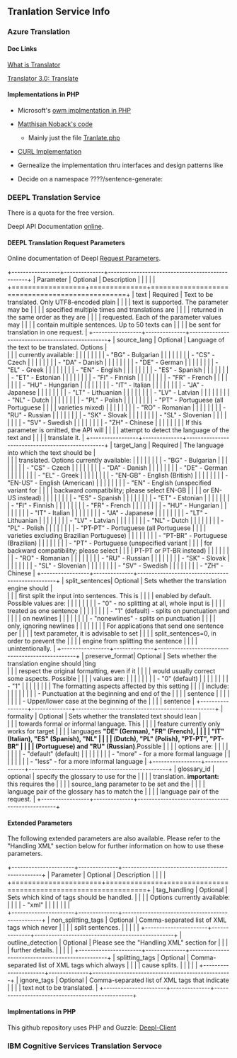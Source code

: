 <section>

## Tranlation Service Info

### Azure Translation

#### Doc Links

[What is Translator](https://docs.microsoft.com/en-us/azure/cognitive-services/translator/translator-overview)

[Translator 3.0: Translate](https://docs.microsoft.com/en-us/azure/cognitive-services/translator/reference/v3-0-translate)

#### Implementations in PHP

- Microsoft's [owm implmentation in PHP](https://github.com/MicrosoftTranslator/Text-Translation-API-V3-PHP/blob/master/Translate.php)
- [Matthisan Noback's code](https://github.com/matthiasnoback/microsoft-translator)
    - Mainly just the file [Tranlate.php](https://github.com/matthiasnoback/microsoft-translator/blob/master/src/MatthiasNoback/MicrosoftTranslator/ApiCall/Translate.php)

- [CURL Implementation](https://www.aw6.de/azure/)

- Gernealize the implementation thru interfaces and design patterns like
- Decide on a namespace ????/sentence-generate: 

### DEEPL Translation Service

There is a quota for the free version.

Deepl API Documentation [online](https://www.deepl.com/docs-api).

#### DEEPL Translation Request Parameters

Online documentation of Deepl [Request Parameters](https://www.deepl.com/docs-api/translating-text/request/).

+-----------------+--------------+-------------------------------------------------+
| Parameter       | Optional     | Description                                     |
|                 |              |                                                 |
+==================+==============+================================================+
| text            | Required     | Text to be translated. Only UTF8-encoded plain  |
|                 |              | text is supported. The parameter may be         |
|                 |              | specified multiple times and translations are   |
|                 |              | returned in the same order as they are          |
|                 |              | requested. Each of the parameter values may     |
|                 |              | contain multiple sentences. Up to 50 texts can  |
|                 |              | be sent for translation in one request.         |
+-----------------+--------------+-------------------------------------------------+
| source\_lang    | Optional     | Language of the text to be translated. Options  |     
|                 |              | currently available:                            |
|                 |              |                                                 |
|                 |              | -   \"BG\" - Bulgarian                          |
|                 |              |                                                 |
|                 |              | -   \"CS\" - Czech                              |
|                 |              |                                                 |
|                 |              | -   \"DA\" - Danish                             |
|                 |              |                                                 |
|                 |              | -   \"DE\" - German                             |
|                 |              |                                                 |
|                 |              | -   \"EL\" - Greek                              |
|                 |              |                                                 |
|                 |              | -   \"EN\" - English                            |
|                 |              |                                                 |
|                 |              | -   \"ES\" - Spanish                            |
|                 |              |                                                 |
|                 |              | -   \"ET\" - Estonian                           |
|                 |              |                                                 |
|                 |              | -   \"FI\" - Finnish                            |
|                 |              |                                                 |
|                 |              | -   \"FR\" - French                             |
|                 |              |                                                 |
|                 |              | -   \"HU\" - Hungarian                          |
|                 |              |                                                 |
|                 |              | -   \"IT\" - Italian                            |
|                 |              |                                                 |
|                 |              | -   \"JA\" - Japanese                           |
|                 |              |                                                 |
|                 |              | -   \"LT\" - Lithuanian                         |
|                 |              |                                                 |
|                 |              | -   \"LV\" - Latvian                            |
|                 |              |                                                 |
|                 |              | -   \"NL\" - Dutch                              |
|                 |              |                                                 |
|                 |              | -   \"PL\" - Polish                             |
|                 |              |                                                 |
|                 |              | -   \"PT\" - Portuguese (all Portuguese         |
|                 |              |     varieties mixed)                            |
|                 |              |                                                 |
|                 |              | -   \"RO\" - Romanian                           |
|                 |              |                                                 |
|                 |              | -   \"RU\" - Russian                            |
|                 |              |                                                 |
|                 |              | -   \"SK\" - Slovak                             |
|                 |              |                                                 |
|                 |              | -   \"SL\" - Slovenian                          |
|                 |              |                                                 |
|                 |              | -   \"SV\" - Swedish                            |
|                 |              |                                                 |
|                 |              | -   \"ZH\" - Chinese                            |
|                 |              |                                                 |
|                 |              | If this parameter is omitted, the API will      |
|                 |              | attempt to detect the language of the text and  |
|                 |              | translate it.                                   |
+-----------------+--------------+-------------------------------------------------+
| target\_lang    | Required     | The language into which the text should be      |     
|                 |              | translated. Options currently available:        |
|                 |              |                                                 |
|                 |              | -   \"BG\" - Bulgarian                          |
|                 |              |                                                 |
|                 |              | -   \"CS\" - Czech                              |
|                 |              |                                                 |
|                 |              | -   \"DA\" - Danish                             |
|                 |              |                                                 |
|                 |              | -   \"DE\" - German                             |
|                 |              |                                                 |
|                 |              | -   \"EL\" - Greek                              |
|                 |              |                                                 |
|                 |              | -   \"EN-GB\" - English (British)               |
|                 |              |                                                 |
|                 |              | -   \"EN-US\" - English (American)              |
|                 |              |                                                 |
|                 |              | -   \"EN\" - English (unspecified variant for   |
|                 |              |     backward compatibility; please select EN-GB |
|                 |              |     or EN-US instead)                           |
|                 |              |                                                 |
|                 |              | -   \"ES\" - Spanish                            |
|                 |              |                                                 |
|                 |              | -   \"ET\" - Estonian                           |
|                 |              |                                                 |
|                 |              | -   \"FI\" - Finnish                            |
|                 |              |                                                 |
|                 |              | -   \"FR\" - French                             |
|                 |              |                                                 |
|                 |              | -   \"HU\" - Hungarian                          |
|                 |              |                                                 |
|                 |              | -   \"IT\" - Italian                            |
|                 |              |                                                 |
|                 |              | -   \"JA\" - Japanese                           |
|                 |              |                                                 |
|                 |              | -   \"LT\" - Lithuanian                         |
|                 |              |                                                 |
|                 |              | -   \"LV\" - Latvian                            |
|                 |              |                                                 |
|                 |              | -   \"NL\" - Dutch                              |
|                 |              |                                                 |
|                 |              | -   \"PL\" - Polish                             |
|                 |              |                                                 |
|                 |              | -   \"PT-PT\" - Portuguese (all Portuguese      |
|                 |              |     varieties excluding Brazilian Portuguese)   |
|                 |              |                                                 |
|                 |              | -   \"PT-BR\" - Portuguese (Brazilian)          |
|                 |              |                                                 |
|                 |              | -   \"PT\" - Portuguese (unspecified variant    |
|                 |              |     for backward compatibility; please select   |
|                 |              |     PT-PT or PT-BR instead)                     |
|                 |              |                                                 |
|                 |              | -   \"RO\" - Romanian                           |
|                 |              |                                                 |
|                 |              | -   \"RU\" - Russian                            |
|                 |              |                                                 |
|                 |              | -   \"SK\" - Slovak                             |
|                 |              |                                                 |
|                 |              | -   \"SL\" - Slovenian                          |
|                 |              |                                                 |
|                 |              | -   \"SV\" - Swedish                            |
|                 |              |                                                 |
|                 |              | -   \"ZH\" - Chinese                            |
+-----------------+--------------+-------------------------------------------------+
| split\_sentences| Optional     | Sets whether the translation engine should      |         
|                 |              | first split the input into sentences. This is   |
|                 |              | enabled by default. Possible values are:        |
|                 |              |                                                 |
|                 |              | -   \"0\" - no splitting at all, whole input is |
|                 |              |     treated as one sentence                     |
|                 |              |                                                 |
|                 |              | -   \"1\" (default) - splits on punctuation and |
|                 |              |     on newlines                                 |
|                 |              |                                                 |
|                 |              | -   \"nonewlines\" - splits on punctuation      |
|                 |              |     only, ignoring newlines                     |
|                 |              |                                                 |
|                 |              | For applications that send one sentence per     |
|                 |              | text parameter, it is advisable to set          |
|                 |              | split\_sentences=0, in order to prevent the     |
|                 |              | engine from splitting the sentence              |
|                 |              | unintentionally.                                |
+-----------------+--------------+-------------------------------------------------+
| preserve\_format| Optional     | Sets whether the translation engine should      |ting         
|                 |              | respect the original formatting, even if it     |
|                 |              | would usually correct some aspects. Possible    |
|                 |              | values are:                                     |
|                 |              |                                                 |
|                 |              | -   \"0\" (default)                             |
|                 |              |                                                 |
|                 |              | -   \"1\"                                       |
|                 |              |                                                 |
|                 |              | The formatting aspects affected by this setting |
|                 |              | include:                                        |
|                 |              |                                                 |
|                 |              | -   Punctuation at the beginning and end of the |
|                 |              |     sentence                                    |
|                 |              |                                                 |
|                 |              | -   Upper/lower case at the beginning of the    |
|                 |              |     sentence                                    |
+-----------------+--------------+-------------------------------------------------+
| formality       | Optional     | Sets whether the translated text should lean    |  
|                 |              | towards formal or informal language. This       |
|                 |              | feature currently only works for target         |
|                 |              | languages **\"DE\" (German), \"FR\" (French),   |
|                 |              | \"IT\" (Italian), \"ES\" (Spanish), \"NL\"      |
|                 |              | (Dutch), \"PL\" (Polish), \"PT-PT\", \"PT-BR\"  |
|                 |              | (Portuguese) and \"RU\" (Russian)**.Possible    |
|                 |              | options are:                                    |
|                 |              |                                                 |
|                 |              | -   \"default\" (default)                       |
|                 |              |                                                 |
|                 |              | -   \"more\" - for a more formal language       |
|                 |              |                                                 |
|                 |              | -   \"less\" - for a more informal language     |
+-----------------+--------------+-------------------------------------------------+
| glossary\_id    | optional     | specify the glossary to use for the             |
|                 |              | translation. **important:** this requires the   |
|                 |              | source\_lang parameter to be set and the        |
|                 |              | language pair of the glossary has to match the  |
|                 |              | language pair of the request.                   |
+-----------------+--------------+-------------------------------------------------+

#### Extended Parameters

The following extended parameters are also available. Please refer to
the \"Handling XML\" section below for further information on how to use
these parameters.
                            
+----------------------+--------------+-------------------------------------------------+
| Parameter            | Optional     | Description                                     |
|                      |                                                                |
+======================+==============+=================================================+
| tag\_handling        | Optional     | Sets which kind of tags should be handled.      |
|                      |              | Options currently available:                    |
|                      |              | -   \"xml\"                                     |
|                      |              |                                                 |
|                      |              
+----------------------+--------------+-------------------------------------------------+
| non\_splitting\_tags | Optional     | Comma-separated list of XML tags which never    |
|                      |              | split sentences.                                |
|                      |              |                                                 |
+----------------------+--------------+-------------------------------------------------+
| outline\_detection   | Optional     | Please see the \"Handling XML\" section for     |
|                      |              | further details.                                |
|                      |              |                                                 |
+----------------------+--------------+-------------------------------------------------+
| splitting\_tags      | Optional     | Comma-separated list of XML tags which always   |
|                      |              | cause splits.                                   |
|                      |              |                                                 |
+----------------------+--------------+-------------------------------------------------+
| ignore\_tags         | Optional     | Comma-separated list of XML tags that indicate  |
|                      |              | text not to be translated.                      |
+----------------------+--------------+-------------------------------------------------+

#### Implmentations in PHP 

This github repository uses PHP and Guzzle: [Deepl-Client](https://github.com/tinyappsde/deepl-client)

### IBM Cognitive Services Translation Servoce

</section>
